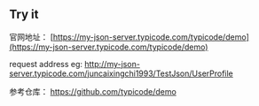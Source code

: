 ## Try it

官网地址： [https://my-json-server.typicode.com/typicode/demo](https://my-json-server.typicode.com/typicode/demo)

request address eg:
http://my-json-server.typicode.com/juncaixingchi1993/TestJson/UserProfile


参考仓库： https://github.com/typicode/demo
